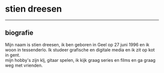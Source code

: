 <img href="http://i.imgur.com/tZUhXw4.png"/>
<h1> stien dreesen </h1>
<hr/>
<h2> biografie</h2>
Mijn naam is stien dreesen, ik ben geboren in Geel op 27 juni 1996 en ik woon in tessenderlo. Ik studeer grafische en digitale media en ik zit op kot in gent. </br> mijn hobby's zijn klj, gitaar spelen, ik kijk graag series en films en ga graag weg met vrienden.
</hr>
